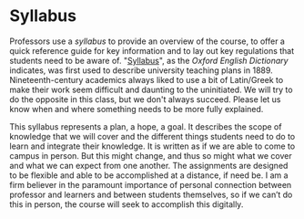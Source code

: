 # Syllabus

Professors use a _syllabus_ to provide an overview of the course, to offer a quick reference guide for key information and to lay out key regulations that students need to be aware of. "[Syllabus](https://www.oed.com/view/Entry/196148)", as the _Oxford English Dictionary_ indicates, was first used to describe university teaching plans in 1889. Nineteenth-century academics always liked to use a bit of Latin/Greek to make their work seem difficult and daunting to the uninitiated. We will try to do the opposite in this class, but we don't always succeed. Please let us know when and where something needs to be more fully explained. &#x20;

This syllabus represents a plan, a hope, a goal. It describes the scope of knowledge that we will cover and the different things students need to do to learn and integrate their knowledge. It is written as if we are able to come to campus in person. But this might change, and thus so might what we cover and what we can expect from one another. The assignments are designed to be flexible and able to be accomplished at a distance, if need be. I am a firm believer in the paramount importance of personal connection between professor and learners and between students themselves, so if we can’t do this in person, the course will seek to accomplish this digitally.
